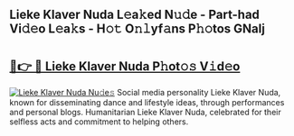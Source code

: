 ## Lieke Klaver Nuda L𝚎a𝚔ed N𝚞𝚍e - Part-had Vi𝚍𝚎o L𝚎a𝚔s - H𝚘𝚝 O𝚗𝚕yf𝚊ns P𝚑𝚘tos GNalj

# <h2><a href="http://kfa8d6u.oniu.top/?m=Lieke+Klaver+Nuda">🔗👉 🔴 Lieke Klaver Nuda P𝚑ot𝚘𝚜 V𝚒d𝚎o</a></h2>

[![Lieke Klaver Nuda Nu𝚍e𝚜](https://i.imgur.com/0qMVB7G.gif)](http://kfa8d6u.oniu.top/?m=Lieke+Klaver+Nuda)
Social media personality Lieke Klaver Nuda, known for disseminating dance and lifestyle ideas, through performances and personal blogs. Humanitarian Lieke Klaver Nuda, celebrated for their selfless acts and commitment to helping others.  
